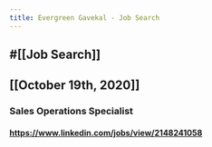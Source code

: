 ```yaml
---
title: Evergreen Gavekal - Job Search
---
```


## #[[Job Search]]

## 

## [[October 19th, 2020]]
### Sales Operations Specialist
#### https://www.linkedin.com/jobs/view/2148241058
